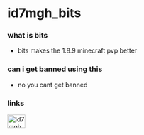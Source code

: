 # id7mgh_bits

### what is bits
- bits makes the 1.8.9 minecraft pvp better
### can i get banned using this
- no you cant get banned 




### links
<a href="https://www.youtube.com/c/id7mgh" target="blank"><img align="center" src="https://raw.githubusercontent.com/rahuldkjain/github-profile-readme-generator/master/src/images/icons/Social/youtube.svg" alt="id7mgh" height="30" width="40" /></a>
